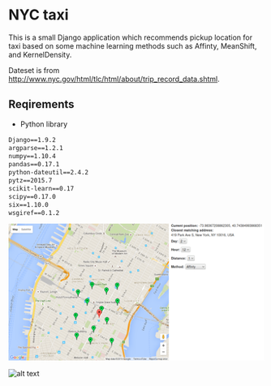 # NYC taxi

This is a small Django application which recommends pickup location for taxi based on some machine learning methods such as Affinty, MeanShift, and KernelDensity.

Dateset is from http://www.nyc.gov/html/tlc/html/about/trip_record_data.shtml.

## Reqirements

* Python library

~~~
Django==1.9.2
argparse==1.2.1
numpy==1.10.4
pandas==0.17.1
python-dateutil==2.4.2
pytz==2015.7
scikit-learn==0.17
scipy==0.17.0
six==1.10.0
wsgiref==0.1.2

~~~

![alt text](https://github.com/brenden17/NYC-taxi/blob/master/nyc/img/nyc.png "image")

![alt text](https://github.com/brenden17/NYC-taxi/blob/master/nyc/img/nyc2.png "image")
